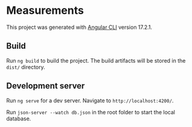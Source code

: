 # Measurements

This project was generated with [Angular CLI](https://github.com/angular/angular-cli) version 17.2.1.

## Build

Run `ng build` to build the project. The build artifacts will be stored in the `dist/` directory.

## Development server

Run `ng serve` for a dev server. Navigate to `http://localhost:4200/`.

Run `json-server --watch db.json` in the root folder to start the local database.

